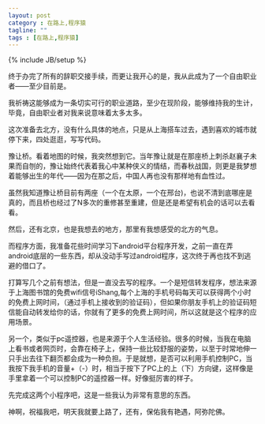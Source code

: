 ```yaml
---
layout: post
category : 在路上,程序猿
tagline: ""
tags : [在路上,程序猿]
---
```

{% include JB/setup %}

终于办完了所有的辞职交接手续，而更让我开心的是，我从此成为了一个自由职业者——至少目前是。

我祈祷这能够成为一条切实可行的职业道路，至少在现阶段，能够维持我的生计，毕竟，自由职业者对我来说意味着太多太多。

这次准备去北方，没有什么具体的地点，只是从上海搭车过去，遇到喜欢的城市就停下来，四处逛逛，写写代码。

豫让桥。看着地图的时候，我突然想到它。当年豫让就是在那座桥上刺杀赵襄子未果而自刎的，豫让始终代表着我心中某种侠义的情结，而春秋战国，则更是我梦想着能够出生的年代——因为在那之后，中国人再也没有那样地有血性过。

虽然我知道豫让桥目前有两座（一个在太原，一个在邢台)，也说不清到底哪座是真的，而且桥也经过了N多次的重修甚至重建，但是还是希望有机会的话可以去看看。

然后，还有北京，也是我想去的地方，那里有我想感受的北方的气息。

而程序方面，我准备花些时间学习下android平台程序开发，之前一直在弄android底层的一些东西，却从没动手写过android程序，这次终于再也找不到逃避的借口了。

打算写几个之前有想法，但是一直没去写的程序。一个是短信转发程序，想法来源于上海图书馆的免费wifi信号iShang,每个上海的手机号码每天可以获得两个小时的免费上网时间，（通过手机上接收到的验证码），但如果你朋友手机上的验证码短信能自动转发给你的话，你就有了更多的免费上网时间，所以这就是这个程序的应用场景。

另一个，类似于pc遥控器，也是来源于个人生活经验。很多的时候，当我在电脑上看书或者网页时，会靠在椅子上，保持一些比较舒服的姿势，以至于时常地伸一只手出去往下翻页都会成为一种负担。于是就想，是否可以利用手机控制PC，当我按下我手机的音量+（-）时，相当于按下了PC上的上（下）方向键，这样像是手里拿着一个可以控制PC的遥控器一样。好像挺厉害的样子。

先完成这两个小程序吧，这是一些我认为非常有意思的东西。

神啊，祝福我吧，明天我就要上路了，还有，保佑我有艳遇，阿弥陀佛。

